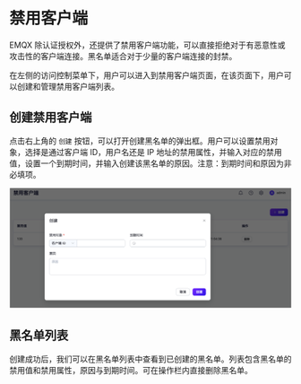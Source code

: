 # 禁用客户端

EMQX 除认证授权外，还提供了禁用客户端功能，可以直接拒绝对于有恶意性或攻击性的客户端连接。黑名单适合对于少量的客户端连接的封禁。

在左侧的访问控制菜单下，用户可以进入到禁用客户端页面，在该页面下，用户可以创建和管理禁用客户端列表。

## 创建禁用客户端

点击右上角的 `创建` 按钮，可以打开创建黑名单的弹出框。用户可以设置禁用对象，选择是通过客户端 ID，用户名还是 IP 地址的禁用属性，并输入对应的禁用值，设置一个到期时间，并输入创建该黑名单的原因。注意：到期时间和原因为非必填项。

<img src="./assets/blacklist.png" alt="image" style="zoom:67%;" />

## 黑名单列表

创建成功后，我们可以在黑名单列表中查看到已创建的黑名单。列表包含黑名单的禁用值和禁用属性，原因与到期时间。可在操作栏内直接删除黑名单。

